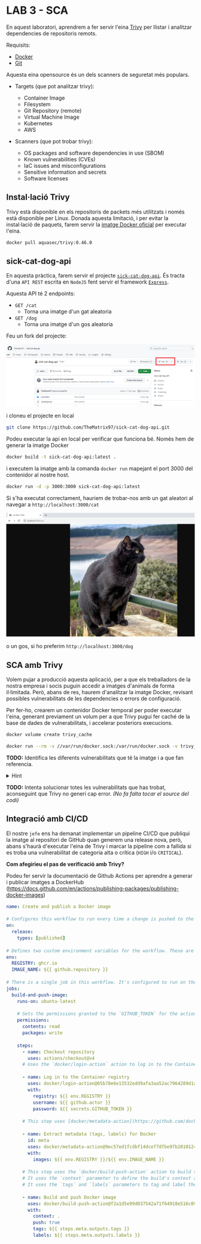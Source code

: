 # LAB 3 - SCA

En aquest laboratori, aprendrem a fer servir l'eina [Trivy](https://trivy.dev/) per llistar i analitzar dependencies de repositoris remots.

Requisits:

- [Docker](https://docs.docker.com/)
- [Git](https://git-scm.com/)

Aquesta eina opensource és un dels scanners de seguretat més populars.

- Targets (que pot analitzar trivy):

  - Container Image
  - Filesystem
  - Git Repository (remote)
  - Virtual Machine Image
  - Kubernetes
  - AWS

- Scanners (que pot trobar trivy):
  - OS packages and software dependencies in use (SBOM)
  - Known vulnerabilities (CVEs)
  - IaC issues and misconfigurations
  - Sensitive information and secrets
  - Software licenses

## Instal·lació Trivy

Trivy està disponible en els repositoris de packets més utilitzats i només està disponible per Linux. Donada aquesta limitació, i per evitar la instal·lació de paquets, farem servir la [imatge Docker oficial](https://hub.docker.com/r/aquasec/trivy/) per executar l'eina.

```bash
docker pull aquasec/trivy:0.46.0
```

## sick-cat-dog-api

En aquesta pràctica, farem servir el projecte [`sick-cat-dog-api`](https://github.com/TheMatrix97/sick-cat-dog-api). És tracta d'una `API REST` escrita en `NodeJS` fent servir el framework [`Express`](https://www.npmjs.com/package/express).

Aquesta API té 2 endpoints:

- `GET /cat`
  - Torna una imatge d'un gat aleatoria
- `GET /dog`
  - Torna una imatge d'un gos aleatoria


Feu un fork del projecte:

![fork repo](./fig/fork_repo.png)

i cloneu el projecte en local

```bash
git clone https://github.com/TheMatrix97/sick-cat-dog-api.git
```

Podeu executar la api en local per verificar que funciona bé.
Només hem de generar la imatge Docker

```bash
docker build -t sick-cat-dog-api:latest .
```

i executem la imatge amb la comanda `docker run` mapejant el port 3000 del contenidor al nostre host.

```bash
docker run -d -p 3000:3000 sick-cat-dog-api:latest
```

Si s'ha executat correctament, hauriem de trobar-nos amb un gat aleatori al navegar a `http://localhost:3000/cat`

![cat image](./fig/cat.PNG)

o un gos, si ho preferim `http://localhost:3000/dog`

## SCA amb Trivy

Volem pujar a producció aquesta aplicació, per a que els treballadors de la nostra empresa i socis puguin accedir a imatges d'animals de forma il·limitada.
Però, abans de res, haurem d'analitzar la imatge Docker, revisant possibles vulnerabilitats de les dependencies o errors de configuració.

Per fer-ho, crearem un contenidor Docker temporal per poder executar l'eina, generant previament un volum per a que Trivy pugui fer caché de la base de dades de vulnerabilitats, i accelerar posteriors execucions.

```bash
docker volume create trivy_cache
```

```bash
docker run --rm -v //var/run/docker.sock:/var/run/docker.sock -v trivy_cache:/root/.cache/ aquasec/trivy:0.46.0 image sick-cat-dog-api:latest
```

**TODO:** Identifica les diferents vulnerabilitats que té la imatge i a que fan referencia.

<details>
<summary>Hint</summary>

- Vulnerabilitats de la imatge base `node-18*-buster`

- Secrets

- Vulnerabilitats NPM (package.json)
</details>


**TODO:** Intenta solucionar totes les vulnerabilitats que has trobat, aconseguint que Trivy no generi cap error. *(No fa falta tocar el source del codi)*

## Integració amb CI/CD

El nostre `jefe` ens ha demanat implementar un pipeline CI/CD que publiqui la imatge al repositori de GitHub quan generem una release nova, però, abans s'haurà d'executar l'eina de Trivy i marcar la pipeline com a fallida si es troba una vulnerabilitat de categoria alta o crítica (`HIGH` i/o `CRITICAL`).

**Com afegirieu el pas de verificació amb Trivy?**

Podeu fer servir la documentació de Github Actions per aprendre a generar i publicar imatges a DockerHub (<https://docs.github.com/en/actions/publishing-packages/publishing-docker-images>)

```yml
name: Create and publish a Docker image

# Configures this workflow to run every time a change is pushed to the branch called `release`.
on:
  release:
    types: [published]

# Defines two custom environment variables for the workflow. These are used for the Container registry domain, and a name for the Docker image that this workflow builds.
env:
  REGISTRY: ghcr.io
  IMAGE_NAME: ${{ github.repository }}

# There is a single job in this workflow. It's configured to run on the latest available version of Ubuntu.
jobs:
  build-and-push-image:
    runs-on: ubuntu-latest

    # Sets the permissions granted to the `GITHUB_TOKEN` for the actions in this job.
    permissions:
      contents: read
      packages: write
    
    steps:
      - name: Checkout repository
        uses: actions/checkout@v4
      # Uses the `docker/login-action` action to log in to the Container registry registry using the account and password that will publish the packages. Once published, the packages are scoped to the account defined here.

      - name: Log in to the Container registry
        uses: docker/login-action@65b78e6e13532edd9afa3aa52ac7964289d1a9c1
        with:
          registry: ${{ env.REGISTRY }}
          username: ${{ github.actor }}
          password: ${{ secrets.GITHUB_TOKEN }}

      # This step uses [docker/metadata-action](https://github.com/docker/metadata-action#about) to extract tags and labels that will be applied to the specified image. The `id` "meta" allows the output of this step to be referenced in a subsequent step. The `images` value provides the base name for the tags and labels.

      - name: Extract metadata (tags, labels) for Docker
        id: meta
        uses: docker/metadata-action@9ec57ed1fcdbf14dcef7dfbe97b2010124a938b7
        with:
          images: ${{ env.REGISTRY }}/${{ env.IMAGE_NAME }}
      
      # This step uses the `docker/build-push-action` action to build the image, based on your repository's `Dockerfile`. If the build succeeds, it pushes the image to GitHub Packages.
      # It uses the `context` parameter to define the build's context as the set of files located in the specified path. For more information, see "[Usage](https://github.com/docker/build-push-action#usage)" in the README of the `docker/build-push-action` repository.
      # It uses the `tags` and `labels` parameters to tag and label the image with the output from the "meta" step.

      - name: Build and push Docker image
        uses: docker/build-push-action@f2a1d5e99d037542a71f64918e516c093c6f3fc4
        with:
          context: .
          push: true
          tags: ${{ steps.meta.outputs.tags }}
          labels: ${{ steps.meta.outputs.labels }}

```